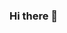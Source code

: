 ### Hi there 👋

<!--
**MarioMatsui/MarioMatsui** is a ✨ _special_ ✨ repository because its `README.md` (this file) appears on your GitHub profile.

Here are some ideas to get you started:

- 🌱 I’m currently learning React
- 👯 I’m looking to collaborate on [Chameleon Theme](https://github.com/ChameleonTheme/Chameleon-theme)
- 📫 How to reach me: mariomatsuif@gmail.com
- ⚡ Fun fact 
-->
